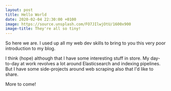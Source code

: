 ```yaml
---
layout: post
title: Hello World
date: 2020-02-04 22:30:00 +0100
image: https://source.unsplash.com/FO7JIlwjOtU/1600x900
image-title: They're all so tiny!
---
```


So here we are. I used up all my web dev skills to bring to you this very poor introduction to my blog.

I think (hope) although that I have some interesting stuff in store. My day-to-day at work revolves a lot around Elasticsearch and indexing pipelines. But I have some side-projects around web scraping also that I'd like to share.

More to come!

